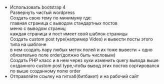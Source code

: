 * Использовать bootstrap 4<br>
Развернуть чистый wordpress<br>
Создать свою тему по минимуму где:<br>
главная страница с выводом стандартных постов<br>
меню с выводом страниц<br>
каждая страница и пост имеет свой шаблон страницы<br>
Создать custom post type(например Video) и вывести посты этого типа на шаблоне<br>
в нем создать пару любых меток полей и их тоже вывести + одно обязательно поле order(должно быть числовым)<br>
Создать PHP класс и в нем через хуки изменить query вывода выше созданного custom post type,чтобы вывод этих постов сортировался по выше созданному полю order<br>
* Отправляйте ссылку на гитхаб(битбакет) и на рабочий сайт

